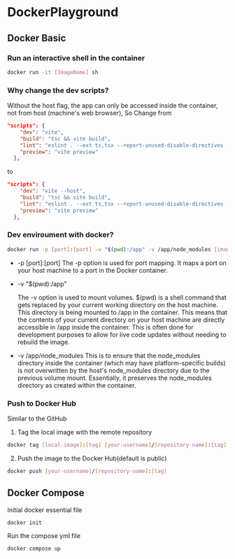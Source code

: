 # DockerPlayground

## Docker Basic

### Run an interactive shell in the container

```sh
docker run -it [ImageName] sh
```

### Why change the dev scripts?

Without the host flag, the app can only be accessed inside the container, not from host (machine's web browser),
So Change from

```json
"scripts": {
    "dev": "vite",
    "build": "tsc && vite build",
    "lint": "eslint . --ext ts,tsx --report-unused-disable-directives --max-warnings 0",
    "preview": "vite preview"
  },
```

to

```json
"scripts": {
    "dev": "vite --host",
    "build": "tsc && vite build",
    "lint": "eslint . --ext ts,tsx --report-unused-disable-directives --max-warnings 0",
    "preview": "vite preview"
  },
```

### Dev enviroument with docker?

```sh
docker run -p [port]:[port] -v "$(pwd):/app" -v /app/node_modules [imageName]
```

- -p [port]:[port]
  The -p option is used for port mapping. It maps a port on your host machine to a port in the Docker container.
- -v "$(pwd):/app"

  The -v option is used to mount volumes.
  $(pwd) is a shell command that gets replaced by your current working directory on the host machine. This directory is being mounted to /app in the container.
  This means that the contents of your current directory on your host machine are directly accessible in /app inside the container. This is often done for development purposes to allow for live code updates without needing to rebuild the image.

- -v /app/node_modules
  This is to ensure that the node_modules directory inside the container (which may have platform-specific builds) is not overwritten by the host's node_modules directory due to the previous volume mount. Essentially, it preserves the node_modules directory as created within the container.

### Push to Docker Hub

Similar to the GitHub

1. Tag the local image with the remote repository

```sh
docker tag [local-image]:[tag] [your-username]/[repository-name]:[tag]
```

2. Push the image to the Docker Hub(default is public)

```sh
docker push [your-username]/[repository-name]:[tag]
```

## Docker Compose

Initial docker essential file

```sh
docker init
```

Run the compose yml file

```sh
docker compose up
```
